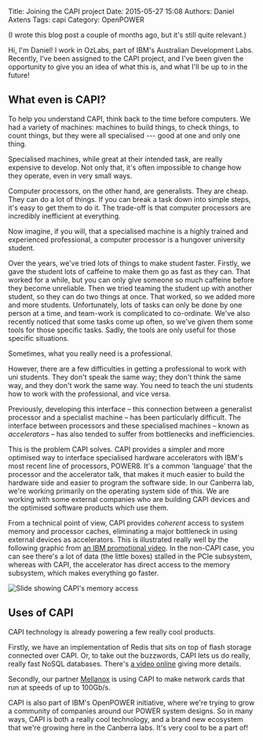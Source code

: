 Title: Joining the CAPI project
Date: 2015-05-27 15:08
Authors: Daniel Axtens
Tags: capi
Category: OpenPOWER

(I wrote this blog post a couple of months ago, but it's still quite relevant.)

Hi, I'm Daniel! I work in OzLabs, part of IBM's Australian Development Labs. Recently, I've been assigned to the CAPI project, and I've been given the opportunity to give you an idea of what this is, and what I'll be up to in the future!

What even is CAPI?
------------------

To help you understand CAPI, think back to the time before computers. We had a variety of machines: machines to build things, to check things, to count things, but they were all specialised --- good at one and only one thing.

Specialised machines, while great at their intended task, are really expensive to develop. Not only that, it's often impossible to change how they operate, even in very small ways.

Computer processors, on the other hand, are generalists. They are cheap. They can do a lot of things. If you can break a task down into simple steps, it's easy to get them to do it. The trade-off is that computer processors are incredibly inefficient at everything.

Now imagine, if you will, that a specialised machine is a highly trained and experienced professional, a computer processor is a hungover university student.

Over the years, we've tried lots of things to make student faster. Firstly, we gave the student lots of caffeine to make them go as fast as they can. That worked for a while, but you can only give someone so much caffeine before they become unreliable. Then we tried teaming the student up with another student, so they can do two things at once. That worked, so we added more and more students. Unfortunately, lots of tasks can only be done by one person at a time, and team-work is complicated to co-ordinate. We've also recently noticed that some tasks come up often, so we've given them some tools for those specific tasks. Sadly, the tools are only useful for those specific situations.

Sometimes, what you really need is a professional.

However, there are a few difficulties in getting a professional to work with uni students. They don't speak the same way; they don't think the same way, and they don't work the same way. You need to teach the uni students how to work with the professional, and vice versa.

Previously, developing this interface – this connection between a generalist processor and a specialist machine – has been particularly difficult. The interface between processors and these specialised machines – known as _accelerators_ – has also tended to suffer from bottlenecks and inefficiencies.

This is the problem CAPI solves. CAPI provides a simpler and more optimised way to interface specialised hardware accelerators with IBM's most recent line of processors, POWER8. It's a common 'language' that the processor and the accelerator talk, that makes it much easier to build the hardware side and easier to program the software side. In our Canberra lab, we're working primarily on the operating system side of this. We are working with some external companies who are building CAPI devices and the optimised software products which use them.

From a technical point of view, CAPI provides _coherent_ access to system memory and processor caches, eliminating a major bottleneck in using external devices as accelerators. This is illustrated really well by the following graphic from [an IBM promotional video](https://www.youtube.com/watch?v=4ZyXc12J6FA). In the non-CAPI case, you can see there's a lot of data (the little boxes) stalled in the PCIe subsystem, whereas with CAPI, the accelerator has direct access to the memory subsystem, which makes everything go faster.

![Slide showing CAPI's memory access](/images/dja/capi-memory.png)

Uses of CAPI
------------

CAPI technology is already powering a few really cool products.

Firstly, we have an implementation of Redis that sits on top of flash storage connected over CAPI. Or, to take out the buzzwords, CAPI lets us do really, really fast NoSQL databases. There's [a video online](https://www.youtube.com/watch?v=cCmFc_0xsvA) giving more details.

Secondly, our partner [Mellanox](http://www.mellanox.com/page/products_dyn?product_family=201&mtag=connectx_4_vpi_card) is using CAPI to make network cards that run at speeds of up to 100Gb/s.

CAPI is also part of IBM's OpenPOWER initiative, where we're trying to grow a community of companies around our POWER system designs. So in many ways, CAPI is both a really cool technology, and a brand new ecosystem that we're growing here in the Canberra labs. It's very cool to be a part of!

